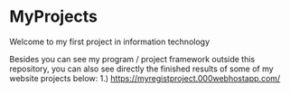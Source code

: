 # MyProjects
Welcome to my first project in information technology

Besides you can see my program / project framework outside this repository, you can also see directly the finished results of some of my website projects below:
1.) https://myregistproject.000webhostapp.com/
